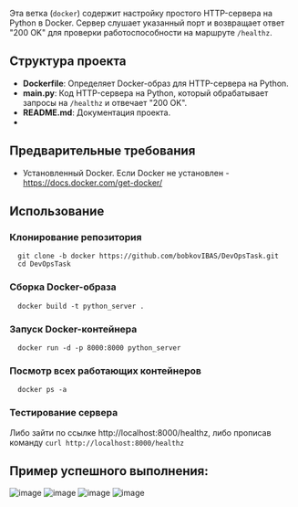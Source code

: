 Эта ветка (`docker`) содержит настройку простого HTTP-сервера на Python в Docker. Сервер слушает указанный порт и возвращает ответ "200 OK" для проверки работоспособности на маршруте `/healthz`.

## Структура проекта

- **Dockerfile**: Определяет Docker-образ для HTTP-сервера на Python.
- **main.py**: Код HTTP-сервера на Python, который обрабатывает запросы на `/healthz` и отвечает "200 OK".
- **README.md**: Документация проекта.
- 
## Предварительные требования

- Установленный Docker. Если Docker не установлен - https://docs.docker.com/get-docker/

## Использование

### Клонирование репозитория

```
  git clone -b docker https://github.com/bobkovIBAS/DevOpsTask.git
  cd DevOpsTask
```
### Сборка Docker-образа
```
  docker build -t python_server .
```
### Запуск Docker-контейнера

```
  docker run -d -p 8000:8000 python_server
```
### Посмотр всех работающих контейнеров
```
  docker ps -a
```
### Тестирование сервера
Либо зайти по ссылке http://localhost:8000/healthz, либо прописав команду `curl http://localhost:8000/healthz`

## Пример успешного выполнения:
![image](https://github.com/user-attachments/assets/e448286e-fc19-46c9-b380-f8347ab55756)
![image](https://github.com/user-attachments/assets/3e903009-dd09-4857-9b6c-9e79242fb936)
![image](https://github.com/user-attachments/assets/fef8de7f-6888-451b-8d98-eb588b0f1145)
![image](https://github.com/user-attachments/assets/9208405c-2da3-444c-94a9-07514915e739)

